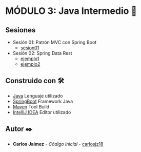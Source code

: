 # MÓDULO 3: Java Intermedio 🤖

## Sesiones
- Sesión 01: Patrón MVC con Spring Boot
    - [sesion01](./Sesion-01/sesion01)
- Sesión 02: Spring Data Rest
    - [ejemplo1](./Sesion-02/ejemplo1)
    - [ejemplo2](./Sesion-02/ejemplo2)

## Construido con 🛠️

* [Java]() Lenguaje utilizado
* [SpringBoot]() Framework Java
* [Maven]() Tool Build
* [IntelliJ IDEA]() Editor utilizado

## Autor ✒️

* **Carlos Jaimez** - *Código inicial* - [carlosjz18](https://github.com/carlosjz18)